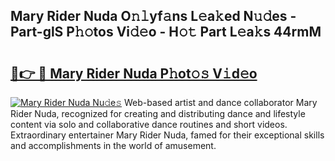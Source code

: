 ## Mary Rider Nuda O𝚗𝚕yf𝚊ns L𝚎a𝚔ed N𝚞𝚍es - Part-glS P𝚑𝚘tos Vi𝚍𝚎o - H𝚘𝚝 Part L𝚎a𝚔s 44rmM

# <h2><a href="http://kfexvp.oniu.top/?m=Mary+Rider+Nuda">🔗👉 🔴 Mary Rider Nuda P𝚑ot𝚘𝚜 V𝚒d𝚎o</a></h2>

[![Mary Rider Nuda Nu𝚍e𝚜](https://i.imgur.com/0qMVB7G.gif)](http://kfexvp.oniu.top/?m=Mary+Rider+Nuda)
Web-based artist and dance collaborator Mary Rider Nuda, recognized for creating and distributing dance and lifestyle content via solo and collaborative dance routines and short videos. Extraordinary entertainer Mary Rider Nuda, famed for their exceptional skills and accomplishments in the world of amusement.  
